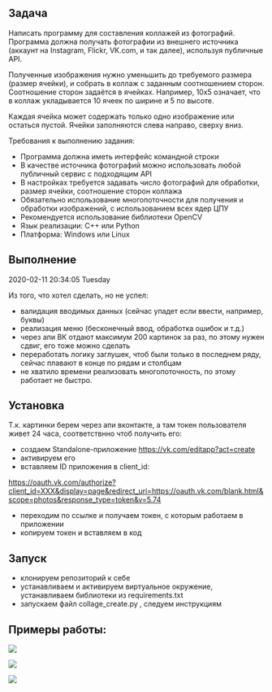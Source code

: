 ## Задача

Написать программу для составления коллажей из фотографий.
Программа должна получать фотографии из внешнего источника
(аккаунт на Instagram, Flickr, VK.com, и так далее),
используя публичные API. 

Полученные изображения нужно уменьшить до требуемого размера
(размер ячейки), и собрать в коллаж с заданным соотношением сторон.
Соотношение сторон задаётся в ячейках. Например, 10х5 означает,
что в коллаж укладывается 10 ячеек по ширине и 5 по высоте.

Каждая ячейка может содержать только одно изображение
или остаться пустой. Ячейки заполняются слева направо, сверху вниз.

Требования к выполнению задания:
- Программа должна иметь интерфейс командной строки
- В качестве источника фотографий можно использовать
  любой публичный сервис с подходящим API
- В настройках требуется задавать число фотографий для обработки,
  размер ячейки, соотношение сторон коллажа
- Обязательно использование многопоточности для получения
  и обработки изображений, с использованием всех ядер ЦПУ
- Рекомендуется использование библиотеки OpenCV
- Язык реализации: C++ или Python
- Платформа: Windows или Linux


## Выполнение

2020-02-11 20:34:05 Tuesday

Из того, что хотел сделать, но не успел:
- валидация вводимых данных (сейчас упадет если ввести, например, буквы)
- реализация меню (бесконечный ввод, обработка ошибок и т.д.)
- через апи ВК отдают максимум 200 картинок за раз, по этому нужен сдвиг, его тоже можно сделать
- переработать логику заглушек, чтоб были только в последнем ряду, сейчас плавают в конце по рядам и столбцам
- не хватило времени реализовать многопоточность, по этому работает не быстро.



## Установка

Т.к. картинки берем через апи вконтакте, а там токен пользователя живет 24 часа,
соответствнно чтоб получить его:
 - создаем Standalone-приложение https://vk.com/editapp?act=create 
 - активируем его
 - вставляем ID приложения в client_id:

https://oauth.vk.com/authorize?client_id=XXX&display=page&redirect_uri=https://oauth.vk.com/blank.html&scope=photos&response_type=token&v=5.74

- переходим по ссылке и получаем токен, с которым работаем в приложении
- копируем токен и вставляем в код


## Запуск

- клонируем репозиторий к себе
- устанавливаем и активируем виртуальное окружение, устанавливаем библиотеки из requirements.txt
- запускаем файл collage_create.py , следуем инструкциям


## Примеры работы:

![](https://downloader.disk.yandex.ru/preview/4737a047878e40235aa88612c5ad649e2c7cadbfff6c9d44bb3107d6a1c7dd89/5e4c06ca/emZ0GTwLQd2Xv6yj62DGV2djFxJW1IjpPqSc-p4QPZ-695c2QCZDwHwSJmm3e1ikNoVUhT8GHR7gCRrXlfIdQw==?uid=0&filename=photo_2020-02-11_20-34-22.jpg&disposition=inline&hash=&limit=0&content_type=image%2Fjpeg&tknv=v2&owner_uid=321493929&size=1560x759)

![](https://downloader.disk.yandex.ru/preview/0458b0d073dd6f239ec95f5f80a9939b38b8f0e3f9d7f745be68ba031a693a5e/5e4c0f36/Ft2aZtAlPTBT-tJ9-ML-1WdjFxJW1IjpPqSc-p4QPZ_WONa_9YTYWUCaGw0FdTBKwZDv2DaT2emga-JwZFExuw==?uid=0&filename=photo_2020-02-11_20-34-20.jpg&disposition=inline&hash=&limit=0&content_type=image%2Fjpeg&tknv=v2&owner_uid=321493929&size=1560x759)

![](https://downloader.disk.yandex.ru/preview/243780ea237a67750727e00599c465b1868c1cfbcb926f244c4a2dce734427dd/5e4c0f5b/2FajSggUu45CFSvv_viNImdjFxJW1IjpPqSc-p4QPZ8XyOJbtpyex1gzMqES0X3GZ5O3uYxDl-XZ7tAv62AcRQ==?uid=0&filename=photo_2020-02-11_20-34-19.jpg&disposition=inline&hash=&limit=0&content_type=image%2Fjpeg&tknv=v2&owner_uid=321493929&size=2048x2048)
